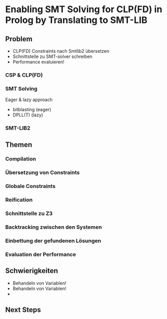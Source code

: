 # Enabling SMT Solving for CLP(FD) in Prolog by Translating to SMT-LIB
## Problem
 - CLP(FD) Constraints nach Smtlib2 übersetzen
 - Schnittstelle zu SMT-solver schreiben
 - Performance evaluieren!
### CSP & CLP(FD)
### SMT Solving
Eager & lazy approach
 - bitblasting (eager)
 - DPLL(T) (lazy)
### SMT-LIB2

## Themen
### Compilation
### Übersetzung von Constraints
### Globale Constraints
### Reification

### Schnittstelle zu Z3
### Backtracking zwischen den Systemen
### Einbettung der gefundenen Lösungen

### Evaluation der Performance

## Schwierigkeiten
 - Behandeln von Variablen!
 - Behandeln von Variablen!
 - 

## Next Steps